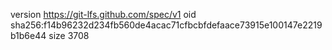 version https://git-lfs.github.com/spec/v1
oid sha256:f14b96232d234fb560de4acac71cfbcbfdefaace73915e100147e2219b1b6e44
size 3708
